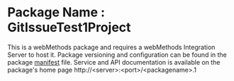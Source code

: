 # Package Name : GitIssueTest1Project
This is a webMethods package and requires a webMethods Integration Server to host it. Package versioning and configuration can be found in the package [manifest](./GitIssueTest1Project/manifest.v3) file. Service and API documentation is available on the package's home page http://&lt;server&gt;:&lt;port&gt;/&lt;packagename>.1
